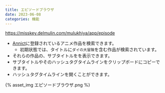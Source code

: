 ```yaml
---
title: エピソードブラウザ
date: 2023-06-08
categories: 機能
---
```


https://misskey.delmulin.com/mulukhiya/app/episode

- [Annict](https://annict.com)に登録されているアニメ作品を検索できます。
  - 初期状態では、タイトルに`ダイの大冒険`を含む作品が検索されています。
- それらの作品の、サブタイトルをを表示できます。
- サブタイトルやそのハッシュタグタイムラインをクリップボードにコピーできます。
- ハッシュタグタイムラインを開くことができます。

{% asset_img エピソードブラウザ.png %}

